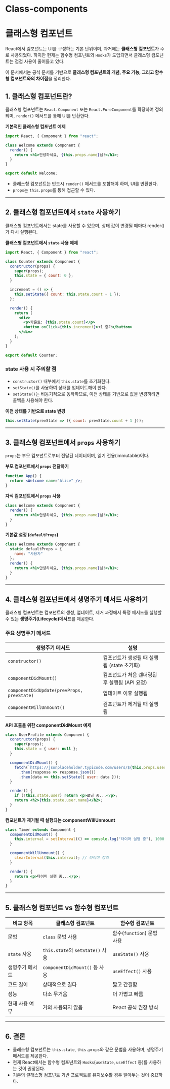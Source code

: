 # Class-components

# 클래스형 컴포넌트

React에서 컴포넌트는 UI를 구성하는 기본 단위이며, 과거에는 **클래스형 컴포넌트**가 주로 사용되었다. 하지만 현재는 함수형 컴포넌트와 `Hooks`가 도입되면서 클래스형 컴포넌트는 점점 사용이 줄어들고 있다.

이 문서에서는 공식 문서를 기반으로 **클래스형 컴포넌트의 개념, 주요 기능, 그리고 함수형 컴포넌트와의 차이점**을 정리한다.

## 1. 클래스형 컴포넌트란?

클래스형 컴포넌트는 `React.Component` 또는 `React.PureComponent`를 확장하여 정의되며, `render()` 메서드를 통해 UI를 반환한다.

**기본적인 클래스형 컴포넌트 예제**

```jsx
import React, { Component } from "react";

class Welcome extends Component {
  render() {
    return <h1>안녕하세요, {this.props.name}님!</h1>;
  }
}

export default Welcome;
```

- 클래스형 컴포넌트는 반드시 `render()` 메서드를 포함해야 하며, UI를 반환한다.
- `props`는 `this.props`를 통해 접근할 수 있다.

---

## 2. 클래스형 컴포넌트에서 `state` 사용하기

클래스형 컴포넌트에서는 state를 사용할 수 있으며, 상태 값이 변경될 때마다 render()가 다시 실행된다.

**클래스형 컴포넌트에서 `state` 사용 예제**

```jsx
import React, { Component } from "react";

class Counter extends Component {
  constructor(props) {
    super(props);
    this.state = { count: 0 };
  }

  increment = () => {
    this.setState({ count: this.state.count + 1 });
  };

  render() {
    return (
      <div>
        <p>카운트: {this.state.count}</p>
        <button onClick={this.increment}>+1 증가</button>
      </div>
    );
  }
}

export default Counter;
```

### state 사용 시 주의할 점

- `constructor()` 내부에서 `this.state`를 초기화한다.
- `setState()`를 사용하여 상태를 업데이트해야 한다.
- `setState()`는 비동기적으로 동작하므로, 이전 상태를 기반으로 값을 변경하려면 콜백을 사용해야 한다.

**이전 상태를 기반으로 state 변경**

```jsx
this.setState(prevState => ({ count: prevState.count + 1 }));
```

---

## 3. 클래스형 컴포넌트에서 `props` 사용하기

`props`는 부모 컴포넌트로부터 전달된 데이터이며, 읽기 전용(immutable)이다.

**부모 컴포넌트에서 `props` 전달하기**

```jsx
function App() {
  return <Welcome name="Alice" />;
}
```

**자식 컴포넌트에서 `props` 사용**

```jsx
class Welcome extends Component {
  render() {
    return <h1>안녕하세요, {this.props.name}님!</h1>;
  }
}
```

**기본값 설정 (`defaultProps`)**

```jsx
class Welcome extends Component {
  static defaultProps = {
    name: "사용자"
  };
  render() {
    return <h1>안녕하세요, {this.props.name}님!</h1>;
  }
}
```

---

## 4. 클래스형 컴포넌트에서 생명주기 메서드 사용하기

클래스형 컴포넌트는 컴포넌트의 생성, 업데이트, 제거 과정에서 특정 메서드를 실행할 수 있는 **생명주기(Lifecycle)메서드**를 제공한다.

### 주요 생명주기 메서드

| **생명주기 메서드** | **설명** |
| --- | --- |
| `constructor()` | 컴포넌트가 생성될 때 실행됨 (state 초기화) |
| `componentDidMount()` | 컴포넌트가 처음 렌더링된 후 실행됨 (API 요청) |
| `componentDidUpdate(prevProps, prevState)` | 업데이트 이후 실행됨 |
| `componentWillUnmount()` | 컴포넌트가 제거될 때 실행됨 |

**API 호출을 위한 componentDidMount 예제**

```jsx
class UserProfile extends Component {
  constructor(props) {
    super(props);
    this.state = { user: null };
  }

  componentDidMount() {
    fetch(`https://jsonplaceholder.typicode.com/users/${this.props.userId}`)
      .then(response => response.json())
      .then(data => this.setState({ user: data }));
  }

  render() {
    if (!this.state.user) return <p>로딩 중...</p>;
    return <h2>{this.state.user.name}</h2>;
  }
}
```

**컴포넌트가 제거될 때 실행되는 componentWillUnmount**

```jsx
class Timer extends Component {
  componentDidMount() {
    this.interval = setInterval(() => console.log("타이머 실행 중"), 1000);
  }

  componentWillUnmount() {
    clearInterval(this.interval); // 타이머 정리
  }

  render() {
    return <p>타이머 실행 중...</p>;
  }
}
```

---

## 5. 클래스형 컴포넌트 vs 함수형 컴포넌트

| **비교 항목** | **클래스형 컴포넌트** | **함수형 컴포넌트** |
| --- | --- | --- |
| 문법 | `class` 문법 사용 | 함수(`function`) 문법 사용 |
| `state` 사용 | `this.state`와 `setState()` 사용 | `useState()` 사용 |
| 생명주기 메서드 | `componentDidMount()` 등 사용 | `useEffect()` 사용 |
| 코드 길이 | 상대적으로 길다 | 짧고 간결함 |
| 성능 | 다소 무거움 | 더 가볍고 빠름 |
| 현재 사용 여부 | 거의 사용되지 않음 | React 공식 권장 방식 |

---

## 6. 결론

- 클래스형 컴포넌트는 `this.state`, `this.props`와 같은 문법을 사용하며, 생명주기 메서드를 제공한다.
- 현재 React에서는 함수형 컴포넌트와 `Hooks`(`useState`, `useEffect` 등)를 사용하는 것이 권장된다.
- 기존의 클래스형 컴포넌트 기반 프로젝트를 유지보수할 경우 알아두는 것이 중요하다.